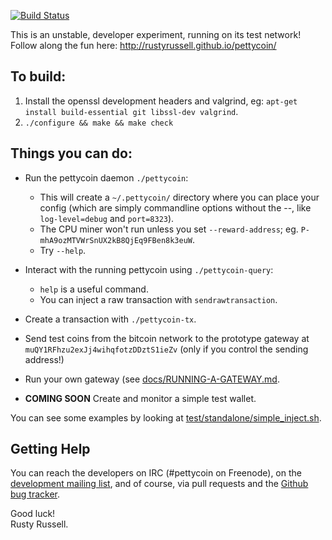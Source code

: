 [![Build Status](https://travis-ci.org/rustyrussell/pettycoin.svg?branch=master)](https://travis-ci.org/rustyrussell/pettycoin)

This is an unstable, developer experiment, running on its test
network!  Follow along the fun here:
http://rustyrussell.github.io/pettycoin/

To build:
--------
1. Install the openssl development headers and valgrind, eg:
    `apt-get install build-essential git libssl-dev valgrind`.
2. `./configure && make && make check`

Things you can do:
--------
* Run the pettycoin daemon `./pettycoin`:

    * This will create a `~/.pettycoin/` directory where you can place
      your config (which are simply commandline options without the
      --, like `log-level=debug` and `port=8323`).
    * The CPU miner won't run unless you set `--reward-address`; eg.
      `P-mhA9ozMTVWrSnUX2kB8QjEq9FBen8k3euW`.
    * Try `--help`.

* Interact with the running pettycoin using `./pettycoin-query`:

    * `help` is a useful command.
    * You can inject a raw transaction with `sendrawtransaction`.

* Create a transaction with `./pettycoin-tx`.

* Send test coins from the bitcoin network to the prototype gateway at `muQY1RFhzu2exJj4wihqfotzDDztS1ieZv` (only if you control the sending address!)

* Run your own gateway (see [docs/RUNNING-A-GATEWAY.md](https://github.com/rustyrussell/pettycoin/blob/master/docs/RUNNING-A-GATEWAY.md).

* **COMING SOON** Create and monitor a simple test wallet.

You can see some examples by looking at [test/standalone/simple_inject.sh](https://github.com/rustyrussell/pettycoin/blob/master/test/standalone/simple_inject.sh).

Getting Help
--------

You can reach the developers on IRC (#pettycoin on Freenode), on the
[development mailing list](https://lists.ozlabs.org/listinfo/pettycoin-dev),
and of course, via pull requests and the [Github bug tracker](https://github.com/rustyrussell/pettycoin/issues).

Good luck!<br>
Rusty Russell.

